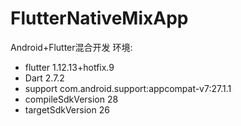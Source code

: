 # FlutterNativeMixApp
Android+Flutter混合开发
环境:
- flutter 1.12.13+hotfix.9
- Dart 2.7.2
- support com.android.support:appcompat-v7:27.1.1
- compileSdkVersion 28
- targetSdkVersion 26